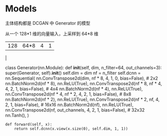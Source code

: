 # Models

主体结构都是 DCGAN 中 Generator 的模型

从一个 128\*1 维的向量输入，上采样到 64\*8 维

| | | | |
| --- | --- | ---| --- |
| 128 | 64*8 | 4 | 1 |
| 



class Generator(nn.Module):
    def __init__(self, dim, n_filter=64, out_channels=3):
        super(Generator, self).__init__()
        self.dim = dim
        nf = n_filter
        self.dcnn = nn.Sequential(
            nn.ConvTranspose2d(dim, nf * 8, 4, 1, 0, bias=False),  # 2x2
            nn.BatchNorm2d(nf * 8), nn.ReLU(True),
            nn.ConvTranspose2d(nf * 8, nf * 4, 4, 2, 1, bias=False),  # 4x4
            nn.BatchNorm2d(nf * 4), nn.ReLU(True),
            nn.ConvTranspose2d(nf * 4, nf * 2, 4, 2, 1, bias=False),  # 8x8
            nn.BatchNorm2d(nf * 2), nn.ReLU(True),
            nn.ConvTranspose2d(nf * 2, nf, 4, 2, 1, bias=False),  # 16x16
            nn.BatchNorm2d(nf), nn.ReLU(True),
            nn.ConvTranspose2d(nf, out_channels, 4, 2, 1, bias=False),  # 32x32
            nn.Tanh(),
        )

    def forward(self, x):
        return self.dcnn(x.view(x.size(0), self.dim, 1, 1))




